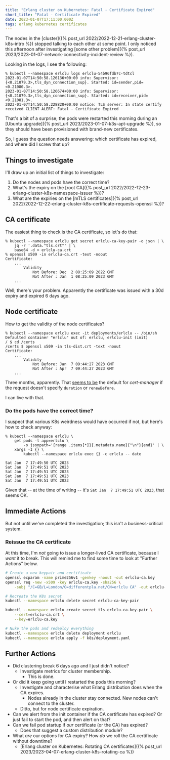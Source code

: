 ```yaml
---
title: "Erlang cluster on Kubernetes: Fatal - Certificate Expired"
short_title: "Fatal - Certificate Expired"
date: 2023-01-07T17:11:00.000Z
tags: erlang kubernetes certificates
---
```


The nodes in the [cluster]({% post_url 2022/2022-12-21-erlang-cluster-k8s-intro %}) stopped talking to each other at
some point. I only noticed this afternoon after investigating [some other problem]({% post_url
2023/2023-01-07-network-connectivity-incident-review %}).

Looking in the logs, I see the following:

```
% kubectl --namespace erlclu logs erlclu-54b96fdb7c-tdtcl
2023-01-07T14:50:58.126136+00:00 info: Supervisor: {<0.21079.3>,tls_dyn_connection_sup}. Started: id=sender,pid=<0.21080.3>.
2023-01-07T14:50:58.126674+00:00 info: Supervisor: {<0.21079.3>,tls_dyn_connection_sup}. Started: id=receiver,pid=<0.21081.3>.
2023-01-07T14:50:58.228820+00:00 notice: TLS server: In state certify received CLIENT ALERT: Fatal - Certificate Expired
```

That's a bit of a surprise; the pods were restarted this morning during an [Ubuntu upgrade]({% post_url
2023/2023-01-07-k3s-apt-upgrade %}), so they should have been provisioned with brand-new certificates.

So, I guess the question needs answering: which certificate has expired, and where did I screw that up?

## Things to investigate

I'll draw up an initial list of things to investigate:

1. Do the nodes and pods have the correct time?
2. What's the expiry on the [root CA]({% post_url 2022/2022-12-23-erlang-cluster-k8s-namespace-issuer %})?
3. What are the expiries on the [mTLS certificates]({% post_url 2022/2022-12-22-erlang-cluster-k8s-certificate-requests-openssl %})?

## CA certificate

The easiest thing to check is the CA certificate, so let's do that:

```
% kubectl --namespace erlclu get secret erlclu-ca-key-pair -o json | \
    jq -r '.data."tls.crt"' | \
    base64 -d > erlclu-ca.crt
% openssl x509 -in erlclu-ca.crt -text -noout
Certificate:
    ...
        Validity
            Not Before: Dec  2 08:25:09 2022 GMT
            Not After : Jan  1 08:25:09 2023 GMT
    ...
```

Well; there's your problem. Apparently the certificate was issued with a 30d expiry and expired 6 days ago.

## Node certificate

How to get the validity of the node certificates?

```
% kubectl --namespace erlclu exec -it deployments/erlclu -- /bin/sh
Defaulted container "erlclu" out of: erlclu, erlclu-init (init)
/ $ cd /certs
/certs $ openssl x509 -in tls-dist.crt -text -noout
Certificate:
    ...
        Validity
            Not Before: Jan  7 09:44:27 2023 GMT
            Not After : Apr  7 09:44:27 2023 GMT
    ...
```

Three months, apparently. That [seems to be](https://cert-manager.io/v1.2-docs/faq/#if-renewbefore-or-duration-is-not-defined-what-will-be-the-default-value) the default for _cert-manager_ if the request doesn't specify `duration` or `renewBefore`.

I can live with that.

### Do the pods have the correct time?

I suspect that various K8s weirdness would have occurred if not, but here's how to check anyway:

```
% kubectl --namespace erlclu \
    get pods -l app=erlclu \
        -o jsonpath='{range .items[*]}{.metadata.name}{"\n"}{end}' | \
    xargs -I {} \
        kubectl --namespace erlclu exec {} -c erlclu -- date

Sat Jan  7 17:49:50 UTC 2023
Sat Jan  7 17:49:51 UTC 2023
Sat Jan  7 17:49:51 UTC 2023
Sat Jan  7 17:49:51 UTC 2023
Sat Jan  7 17:49:51 UTC 2023
```

Given that -- at the time of writing -- it's `Sat Jan  7 17:49:51 UTC 2023`, that seems OK.

## Immediate Actions

But not until we've completed the investigation; this isn't a business-critical system.

### Reissue the CA certificate

At this time, I'm _not_ going to issue a longer-lived CA certificate, because I _want_ it to break. This will remind me to
find some time to look at "Further Actions" below.

```sh
# Create a new keypair and certificate
openssl ecparam -name prime256v1 -genkey -noout -out erlclu-ca.key
openssl req -new -x509 -key erlclu-ca.key -sha256 \
    -subj "/C=GB/L=London/O=differentpla.net/CN=erlclu CA" -out erlclu-ca.crt

# Recreate the K8s secret
kubectl --namespace erlclu delete secret erlclu-ca-key-pair

kubectl --namespace erlclu create secret tls erlclu-ca-key-pair \
    --cert=erlclu-ca.crt \
    --key=erlclu-ca.key

# Nuke the pods and redeploy everything
kubectl --namespace erlclu delete deployment erlclu
kubectl --namespace erlclu apply -f k8s/deployment.yaml
```

## Further Actions

- Did clustering break 6 days ago and I just didn't notice?
  - Investigate metrics for cluster membership.
    - This is done.
- Or did it keep going until I restarted the pods this morning?
  - Investigate and characterise what Erlang distribution does when the CA expires.
    - Nodes already in the cluster stay connected. New nodes can't connect to the cluster.
  - Ditto, but for node certificate expiration.
- Can we alert from the init container if the CA certificate has expired? Or just fail to start the pod, and then alert
  on that?
- Can we fail pod startup if _our_ certificate (or the CA) has expired?
  - Does that suggest a custom distribution module?
- What _are_ our options for CA expiry? How _do_ we roll the CA certificate without downtime?
  - [Erlang cluster on Kubernetes: Rotating CA certificates]({% post_url 2023/2023-04-07-erlang-cluster-k8s-rotating-ca %})
